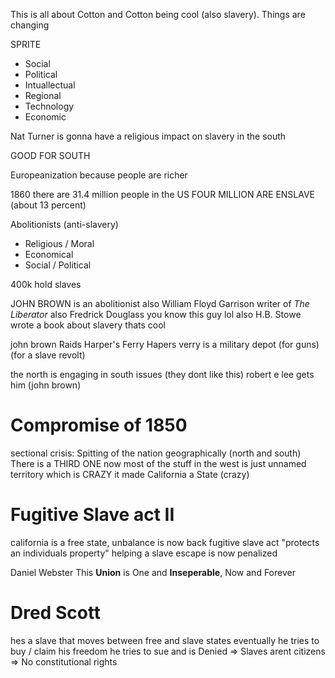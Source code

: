 This is all about Cotton and Cotton being cool (also slavery). Things are changing

SPRITE
- Social
- Political
- Intuallectual
- Regional
- Technology
- Economic

Nat Turner is gonna have a religious impact on slavery in the south

GOOD FOR SOUTH

Europeanization because people are richer

1860 there are 31.4 million people in the US
FOUR MILLION ARE ENSLAVE (about 13 percent)

Abolitionists (anti-slavery)
- Religious / Moral
- Economical
- Social / Political

400k hold slaves

JOHN BROWN is an abolitionist
also William Floyd Garrison writer of *The Liberator*
also Fredrick Douglass you know this guy lol
also H.B. Stowe wrote a book about slavery thats cool

john brown Raids Harper's Ferry
Hapers verry is a military depot (for guns) (for a slave revolt)

the north is engaging in south issues (they dont like this)
robert e lee gets him (john brown)

# Compromise of 1850
sectional crisis: Spitting of the nation geographically (north and south)
There is a THIRD ONE now
most of the stuff in the west is just unnamed territory which is CRAZY
it made California a State (crazy)

# Fugitive Slave act II
california is a free state, unbalance is now back
fugitive slave act "protects an individuals property"
helping a slave escape is now penalized

Daniel Webster
This **Union** is One and **Inseperable**, Now and Forever

# Dred Scott
hes a slave that moves between free and slave states
eventually he tries to buy / claim his freedom
he tries to sue and is Denied
$\Rightarrow$ Slaves arent citizens
$\Rightarrow$ No constitutional rights